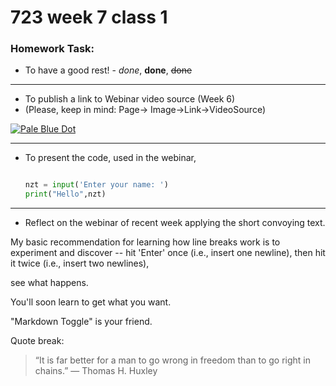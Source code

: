 # 723 week 7 class 1

### Homework Task:
* To have a good rest! - *done*, **done**, ~~done~~

---

* To publish a link to Webinar video source (Week 6)
*   (Please, keep in mind: Page-> Image->Link->VideoSource)

[![Pale Blue Dot](http://peacefulanarchism.com/wp-content/uploads/2014/11/Pale-Blue-Dot-2-450x380.jpg)](https://youtu.be/9hOvzXg8BJQ)

---
  
* To present the code, used in the webinar, 
  ```python
  
  nzt = input('Enter your name: ')
  print("Hello",nzt)

  
  ```

---

* Reflect on the webinar of recent week applying the short convoying text.

My basic recommendation for learning how line breaks work is to experiment and discover -- hit 'Enter' once (i.e., insert one newline), 
then hit it twice (i.e., insert two newlines), 
  
  see what happens. 


  You'll soon learn to get what you want. 



  "Markdown Toggle" is your friend.




  
Quote break:
>“It is far better for a man to go wrong in freedom than to go right in chains.” 
>― Thomas H. Huxley 
